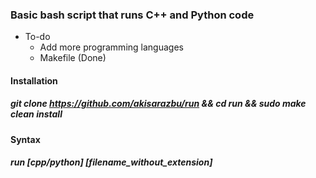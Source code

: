 ### Basic bash script that runs C++ and Python code

* To-do
  * Add more programming languages
  * Makefile (Done)

#### Installation
##### git clone https://github.com/akisarazbu/run && cd run && sudo make clean install 

#### Syntax
##### run [cpp/python] [filename_without_extension]
